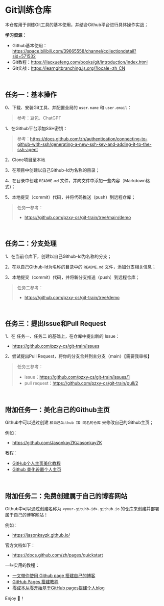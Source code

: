 # Git训练仓库

本仓库用于训练Git工具的基本使用，并结合Github平台进行具体操作实战；

**学习资源：**

- Github基本使用：https://space.bilibili.com/39665558/channel/collectiondetail?sid=571532
- Git教程：https://liaoxuefeng.com/books/git/introduction/index.html
- Git实战：https://learngitbranching.js.org/?locale=zh_CN


<br/>


## 任务一：基本操作

0、下载、安装Git工具、并配置全局的 `user.name` 和 `user.email`：

> 参考：豆包、ChatGPT


1、在Github平台添加SSH密钥：

> 参考：https://docs.github.com/zh/authentication/connecting-to-github-with-ssh/generating-a-new-ssh-key-and-adding-it-to-the-ssh-agent


2、Clone项目至本地

3、在项目中创建以自己Github-Id为名称的目录；

4、在目录中创建 `README.md` 文件，并向文件中添加一些内容（Markdown格式）；

5、本地提交（commit）代码，并将代码推送（push）到远程仓库；

>
> 任务一参考：
>  - https://github.com/pzxy-cs/git-train/tree/main/demo
>

<br/>


## 任务二：分支处理

1、在当前仓库下，创建以自己Github-Id为名称的分支；

2、在以自己Github-Id为名称的目录中的 `README.md` 文件，添加分支相关信息；

3、本地提交（commit）代码，并将新分支推送（push）到远程仓库；

>
> 任务二参考：
>  - https://github.com/pzxy-cs/git-train/tree/demo
> 


<br/>

## 任务三：提出Issue和Pull Request

1、在 任务一、任务二 的基础上，在仓库中提出新的 Issue：

- https://github.com/pzxy-cs/git-train/issues

2、尝试提出Pull Request，将你的分支合并到主分支（main）【需要我审核】

>
> 任务三参考：
>  - issue：https://github.com/pzxy-cs/git-train/issues/1
>  - pull request：https://github.com/pzxy-cs/git-train/pull/2
> 


<br/>

## 附加任务一：美化自己的Github主页

Github中可以通过创建 `和自己Github ID 同名的仓库` 来修改自己的Github主页；

例如：

- https://github.com/JasonkayZK/JasonkayZK

教程：

- [GitHub个人主页美化教程](https://www.peterjxl.com/Git/GitHub-Profile-Beautify/)
- [Github 美化设置个人主页](https://www.cnblogs.com/Cl0ud/p/13764921.html)


<br/>


## 附加任务二：免费创建属于自己的博客网站

Github中可以通过创建名称为 `<your-gituhb-id>.github.io` 的仓库来创建并部署属于自己的博客网站！

例如：

- https://jasonkayzk.github.io/

官方文档如下：

- https://docs.github.com/zh/pages/quickstart

一些实用的教程：

- [一文带你使用 Github page 搭建自己的博客](https://juejin.cn/post/7291421672708128768)
- [GitHub Pages 搭建教程](https://sspai.com/post/54608)
- [零成本从零开始基于GitHub pages搭建个人blog](https://nitchcloche.com/2024/01/27/%E5%AD%A6%E4%B9%A0%E7%AC%94%E8%AE%B0/blog%E6%95%99%E5%AD%A6/github%20blog/)


Enjoy 🎉！
